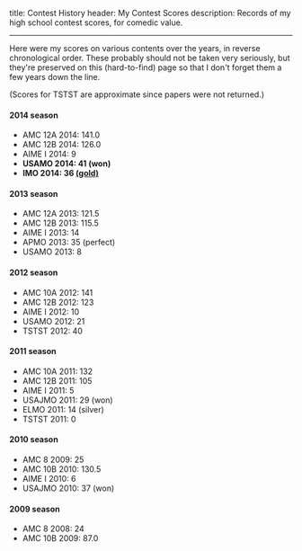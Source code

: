 title: Contest History
header: My Contest Scores
description: Records of my high school contest scores, for comedic value.

---

Here were my scores on various contents over the years,
in reverse chronological order.
These probably should not be taken very seriously,
but they're preserved on this (hard-to-find) page
so that I don't forget them a few years down the line.

(Scores for TSTST are approximate since papers were not returned.)

#### 2014 season
+ AMC 12A 2014: 141.0
+ AMC 12B 2014: 126.0
+ AIME I 2014: 9
+ **USAMO 2014: 41 (won)**
+ **IMO 2014: 36 [(gold)][imo]**

#### 2013 season
+ AMC 12A 2013: 121.5
+ AMC 12B 2013: 115.5
+ AIME I 2013: 14
+ APMO 2013: 35 (perfect)
+ USAMO 2013: 8

#### 2012 season
+ AMC 10A 2012: 141
+ AMC 12B 2012: 123
+ AIME I 2012: 10
+ USAMO 2012: 21
+ TSTST 2012: 40

#### 2011 season
+ AMC 10A 2011: 132
+ AMC 12B 2011: 105
+ AIME I 2011: 5
+ USAJMO 2011: 29 (won)
+ ELMO 2011: 14 (silver)
+ TSTST 2011: 0

#### 2010 season
+ AMC 8 2009: 25
+ AMC 10B 2010: 130.5
+ AIME I 2010: 6
+ USAJMO 2010: 37 (won)

#### 2009 season
+ AMC 8 2008: 24
+ AMC 10B 2009: 87.0

[imo]: http://imo-official.org/participant_r.aspx?id=24870
